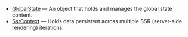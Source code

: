- [GlobalState] &mdash; An object that holds and manages the global state content.
- [SsrContext] &mdash; Holds data persistent across multiple SSR (server-side
  rendering) iterations.

[SsrContext]: /docs/api/classes/ssrcontext
[GlobalState]: /docs/api/classes/globalstate
